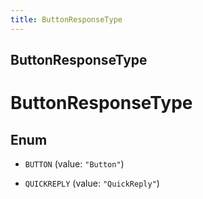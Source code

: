 ```yaml
---
title: ButtonResponseType
---
```

## ButtonResponseType


# ButtonResponseType

## Enum


* `BUTTON` (value: `"Button"`)

* `QUICKREPLY` (value: `"QuickReply"`)



